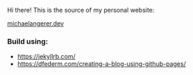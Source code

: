 Hi there! This is the source of my personal website:

[michaelangerer.dev](https://michaelangerer.dev)


### Build using: 
* https://jekyllrb.com/ 
* https://dfederm.com/creating-a-blog-using-github-pages/
